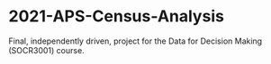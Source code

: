 # 2021-APS-Census-Analysis
Final, independently driven, project for the Data for Decision Making (SOCR3001) course. 
